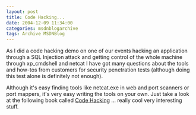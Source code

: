 ```yaml
---
layout: post
title: Code Hacking...
date: 2004-12-09 11:34:00
categories: msdnblogarchive
tags: Archive MSDNBlog
---
```


As I did a code hacking demo on one of our events hacking an application through a SQL Injection attack and getting control of the whole machine through xp\_cmdshell and netcat I have got many questions about the tools and how-tos from customers for security penetration tests (although doing this test alone is definitely not enough).

 Although it's easy finding tools like netcat.exe in web and port scanners or port mappers, it's very easy writing the tools on your own. Just take a look at the following book called [Code Hacking](http://www.amazon.de/exec/obidos/ASIN/1584503149/qid=1102587996/sr=1-1/ref=sr_1_0_1/028-0941931-0784543) ... really cool very interesting stuff.



